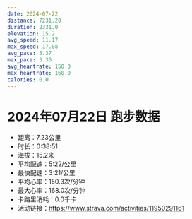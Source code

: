 ```yaml
---
date: 2024-07-22
distance: 7231.20
duration: 2331.0
elevation: 15.2
avg_speed: 11.17
max_speed: 17.88
avg_pace: 5.37
max_pace: 3.36
avg_heartrate: 150.3
max_heartrate: 168.0
calories: 0.0
---
```


# 2024年07月22日 跑步数据

- 距离：7.23公里
- 时长：0:38:51
- 海拔：15.2米
- 平均配速：5:22/公里
- 最快配速：3:21/公里
- 平均心率：150.3次/分钟
- 最大心率：168.0次/分钟
- 卡路里消耗：0.0千卡
- 活动链接：https://www.strava.com/activities/11950291161
